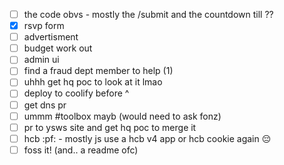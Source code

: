 - [ ] the code obvs - mostly the /submit and the countdown till ??
- [x] rsvp form
- [ ] advertisment
- [ ] budget work out
- [ ] admin ui
- [ ] find a fraud dept member to help (1)
- [ ] uhhh get hq poc to look at it lmao
- [ ] deploy to coolify before ^
- [ ] get dns pr
- [ ] ummm #toolbox mayb (would need to ask fonz)
- [ ] pr to ysws site and get hq poc to merge it
- [ ] hcb :pf: - mostly js use a hcb v4 app or hcb cookie again :pensive:
- [ ] foss it! (and.. a readme ofc)
